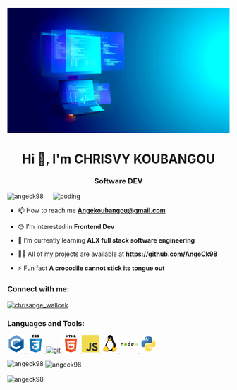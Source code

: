 ![logo](https://github.com/AngeCk98/AngeCk98/blob/main/Untitled%20design.png)
<h1 align="center">Hi 🦾, I'm CHRISVY KOUBANGOU</h1>
<h3 align="center">Software DEV</h3>
<img align="right" alt="coding" width="400" src="https://media.tenor.com/2uyENRmiUt0AAAAC/coding.gif">

<p align="left"> <img src="https://komarev.com/ghpvc/?username=angeck98&label=Profile%20views&color=0e75b6&style=flat" alt="angeck98" /> </p>

- 📫 How to reach me **Angekoubangou@gmail.com**

- 😎 I’m interested in **Frontend Dev**

- 🌱 I’m currently learning **ALX full stack software engineering**

- 👨‍💻 All of my projects are available at **https://github.com/AngeCk98**

- ⚡ Fun fact **A crocodile cannot stick its tongue out**

<h3 align="left">Connect with me:</h3>
<p align="left">
<a href="https://instagram.com/chrisange_wallcek" target="blank"><img align="center" src="https://raw.githubusercontent.com/rahuldkjain/github-profile-readme-generator/master/src/images/icons/Social/instagram.svg" alt="chrisange_wallcek" height="30" width="40" /></a>
</p>

<h3 align="left">Languages and Tools:</h3>
<p align="left"> <a href="https://www.cprogramming.com/" target="_blank" rel="noreferrer"> <img src="https://raw.githubusercontent.com/devicons/devicon/master/icons/c/c-original.svg" alt="c" width="40" height="40"/> </a> <a href="https://www.w3schools.com/css/" target="_blank" rel="noreferrer"> <img src="https://raw.githubusercontent.com/devicons/devicon/master/icons/css3/css3-original-wordmark.svg" alt="css3" width="40" height="40"/> </a> <a href="https://git-scm.com/" target="_blank" rel="noreferrer"> <img src="https://www.vectorlogo.zone/logos/git-scm/git-scm-icon.svg" alt="git" width="40" height="40"/> </a> <a href="https://www.w3.org/html/" target="_blank" rel="noreferrer"> <img src="https://raw.githubusercontent.com/devicons/devicon/master/icons/html5/html5-original-wordmark.svg" alt="html5" width="40" height="40"/> </a> <a href="https://developer.mozilla.org/en-US/docs/Web/JavaScript" target="_blank" rel="noreferrer"> <img src="https://raw.githubusercontent.com/devicons/devicon/master/icons/javascript/javascript-original.svg" alt="javascript" width="40" height="40"/> </a> <a href="https://www.linux.org/" target="_blank" rel="noreferrer"> <img src="https://raw.githubusercontent.com/devicons/devicon/master/icons/linux/linux-original.svg" alt="linux" width="40" height="40"/> </a> <a href="https://nodejs.org" target="_blank" rel="noreferrer"> <img src="https://raw.githubusercontent.com/devicons/devicon/master/icons/nodejs/nodejs-original-wordmark.svg" alt="nodejs" width="40" height="40"/> </a> <a href="https://www.python.org" target="_blank" rel="noreferrer"> <img src="https://raw.githubusercontent.com/devicons/devicon/master/icons/python/python-original.svg" alt="python" width="40" height="40"/> </a> </p>

<p><img align="left" src="https://github-readme-stats.vercel.app/api/top-langs?username=angeck98&show_icons=true&locale=en&layout=compact" alt="angeck98" /></p>

<p>&nbsp;<img align="center" src="https://github-readme-stats.vercel.app/api?username=angeck98&show_icons=true&locale=en" alt="angeck98" /></p>

<p><img align="center" src="https://github-readme-streak-stats.herokuapp.com/?user=angeck98&" alt="angeck98" /></p>
